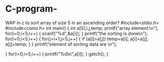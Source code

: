 # C-program-
WAP in c to sort array of size 5 in an ascending order?
#include<stdio.h>
#include<conio.h>
int main()
{
int a[5],i,j,temp;
printf("array element:\n");
for(i=0;i<5;i++)
{
scanf("%d",&a[i]);
}
printf("the sorting is done\n");
for(i=0;i<5;i++)
{
for(j=i+1;j<5;j++)
{
if (a[i]>a[j])
temp=a[i];
a[i]=a[j];
a[j]=temp;
}
}
printf("element of sorting data are \n");

}
for(i=0;i<5;i++)
{
printf("%d\n",a[i]);
}
getch();
}
